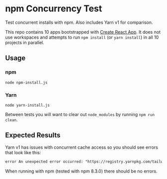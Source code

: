 # npm Concurrency Test

Test concurrent installs with npm. Also includes Yarn v1 for comparison.

This repo contains 10 apps bootstrapped with [Create React App](https://github.com/facebook/create-react-app). It does not use workspaces and attempts to run `npm install` (or `yarn install`) in all 10 projects in parallel.

## Usage

### npm

`node npm-install.js`

### Yarn

`node yarn-install.js`

Between tests you will want to clear out `node_modules` by running `npm run clean`.

## Expected Results

Yarn v1 has issues with concurrent cache access so you should see errors that look like this:

```txt
error An unexpected error occurred: "https://registry.yarnpkg.com/tailwindcss/-/tailwindcss-3.0.15.tgz: ENOENT: no such file or directory, open '/Users/iansu/Library/Caches/Yarn/v6/npm-tailwindcss-3.0.15-e4db219771eb7678a3bfd97b3f6c8fe20be0a410-integrity/node_modules/tailwindcss/.yarn-tarball.tgz'".
```

When running with npm (tested with npm 8.3.0) there should be no errors.
